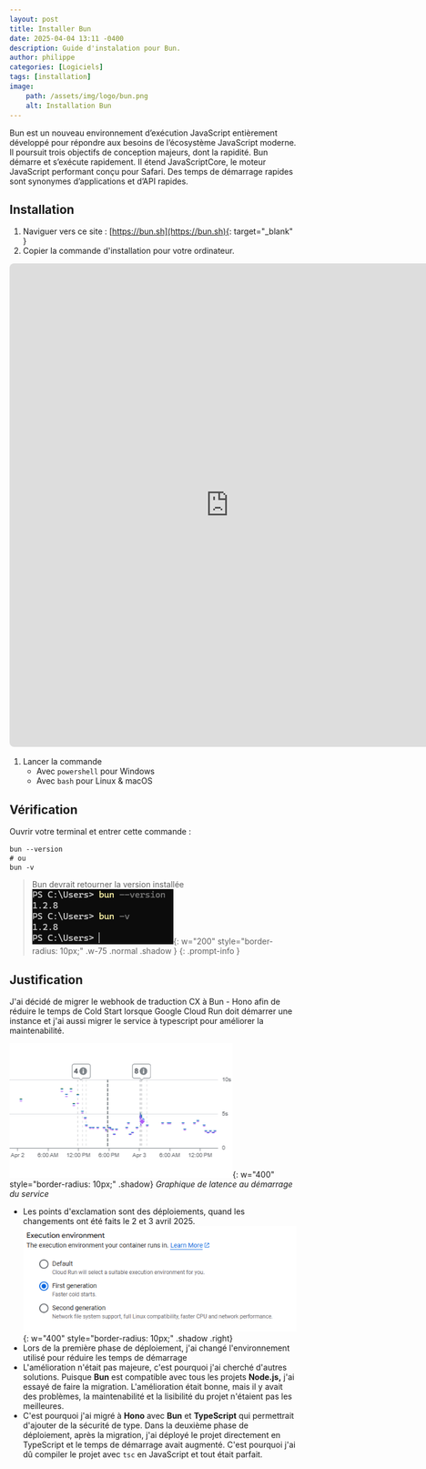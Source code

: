 ```yaml
---
layout: post
title: Installer Bun
date: 2025-04-04 13:11 -0400
description: Guide d'instalation pour Bun.
author: philippe
categories: [Logiciels]
tags: [installation]
image: 
    path: /assets/img/logo/bun.png
    alt: Installation Bun
---
```


Bun est un nouveau environnement d’exécution JavaScript entièrement développé pour répondre aux besoins de l’écosystème JavaScript moderne. Il poursuit trois objectifs de conception majeurs, dont la rapidité. Bun démarre et s’exécute rapidement. Il étend JavaScriptCore, le moteur JavaScript performant conçu pour Safari. Des temps de démarrage rapides sont synonymes d’applications et d’API rapides.

<!-- markdownlint-disable MD033 -->
## Installation

1. Naviguer vers ce site : [https://bun.sh](https://bun.sh){: target="_blank" }
1. Copier la commande d'installation pour votre ordinateur.

<iframe src="https://bun.sh" width="770px" height="850px" style="border-radius: 8px; border: none; overflow: hidden;"></iframe>

1. Lancer la commande
    - Avec `powershell` pour Windows
    - Avec `bash` pour Linux & macOS

## Vérification

Ouvrir votre terminal et entrer cette commande :

```shell
bun --version
# ou
bun -v

```

> Bun devrait retourner la version installée
![vérification](/assets/img/installation/bun/verification.png){: w="200" style="border-radius: 10px;" .w-75 .normal .shadow }
{: .prompt-info }

## Justification

J'ai décidé de migrer le webhook de traduction CX à Bun - Hono afin de réduire le temps de Cold Start lorsque Google Cloud Run doit démarrer une instance et j'ai aussi migrer le service à typescript pour améliorer la maintenabilité.

![startup_latency](/assets/img/installation/bun/startup_latency.png){: w="400" style="border-radius: 10px;" .shadow}
_Graphique de latence au démarrage du service_

- Les points d'exclamation sont des déploiements, quand les changements ont été faits le 2 et 3 avril 2025.
![environnement](/assets/img/installation/bun/environment_setup.png){: w="400" style="border-radius: 10px;" .shadow .right}
- Lors de la première phase de déploiement, j'ai changé l'environnement utilisé pour réduire les temps de démarrage  
- L'amélioration n'était pas majeure, c'est pourquoi j'ai cherché d'autres solutions. Puisque **Bun** est compatible avec tous les projets **Node.js,** j'ai essayé de faire la migration. L'amélioration était bonne, mais il y avait des problèmes, la maintenabilité et la lisibilité du projet n'étaient pas les meilleures.
- C'est pourquoi j'ai migré à **Hono** avec **Bun** et **TypeScript** qui permettrait d'ajouter de la sécurité de type. Dans la deuxième phase de déploiement, après la migration, j'ai déployé le projet directement en TypeScript et le temps de démarrage avait augmenté. C'est pourquoi j'ai dû compiler le projet avec `tsc` en JavaScript et tout était parfait.
